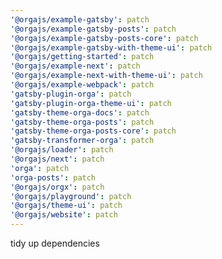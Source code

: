 ```yaml
---
'@orgajs/example-gatsby': patch
'@orgajs/example-gatsby-posts': patch
'@orgajs/example-gatsby-posts-core': patch
'@orgajs/example-gatsby-with-theme-ui': patch
'@orgajs/getting-started': patch
'@orgajs/example-next': patch
'@orgajs/example-next-with-theme-ui': patch
'@orgajs/example-webpack': patch
'gatsby-plugin-orga': patch
'gatsby-plugin-orga-theme-ui': patch
'gatsby-theme-orga-docs': patch
'gatsby-theme-orga-posts': patch
'gatsby-theme-orga-posts-core': patch
'gatsby-transformer-orga': patch
'@orgajs/loader': patch
'@orgajs/next': patch
'orga': patch
'orga-posts': patch
'@orgajs/orgx': patch
'@orgajs/playground': patch
'@orgajs/theme-ui': patch
'@orgajs/website': patch
---
```


tidy up dependencies
